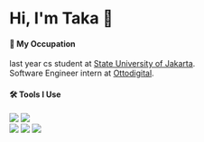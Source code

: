 # Hi, I'm Taka 👋

#### 📖 **My Occupation**
last year cs student at [State University of Jakarta](https://unj.ac.id). <br>
Software Engineer intern at [Ottodigital](https://otto.id/tentang-perusahaan/).

#### 🛠️ **Tools I Use**
![](http://img.shields.io/badge/-Go-white?logo=go&style=flat&logoColor=white&color=00ADD8)
![](http://img.shields.io/badge/-Rust-white?logo=rust&style=flat&logoColor=white&color=000000)<br>
![](http://img.shields.io/badge/-JavaScript-white?logo=javascript&style=flat&logoColor=black&color=F7DF1E)
![](http://img.shields.io/badge/-TypeScript-white?logo=typescript&style=flat&logoColor=white&color=3178C6)
![](http://img.shields.io/badge/-Docker-white?logo=docker&style=flat&logoColor=white&color=2496ED)
